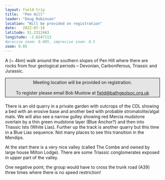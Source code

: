 ```yaml
---
layout: field-trip
title:  "Pen Hill"
leader: "Doug Robinson"
location: "Will be provided on registration"
date:   2022-07-16
latitude: 51.2312463
longitude: -2.6247113
#precise zoom: 0.005, imprecise zoom: 0.5
zoom: 0.05
---
```

<p>A (~ 4km) walk around the southern slopes of Pen Hill where there are rocks from four geological periods – Devonian, Carboniferous, Triassic and Jurassic.</p>
<div style="    border: 1px solid black;
    padding: 5px;
    background-color: #e5e5e5;
    max-width: 600px;
    text-align: center;
    margin: auto; margin-bottom: 20px;">Meeting location will be provided on registration.<br><br>To register please email Bob Mustow at <a href="mailto:field@bathgeolsoc.org.uk">field@bathgeolsoc.org.uk</a></div>
<p>There is an old quarry in a private garden with outcrops of the CDL showing a bed with an erosive base and another bed with probable stromatolite/algal mats. We will also see a narrow gulley showing red Mercia mudstone overlain by a thin green mudstone layer (Blue Anchor?) and then into Triassic lsts (White Lias). Further up the track is another quarry but this time in a Blue Lias sequence. Not many places to see this transition in the Mendips.</p>
<p>At the start there is a very nice valley (called The Combe and owned by large house Milton Lodge). There are some Triassic conglomerates exposed in upper part of the valley.</p>
<p>One negative point, the group would have to cross the trunk road (A39) three times where there is no speed restriction!</p>